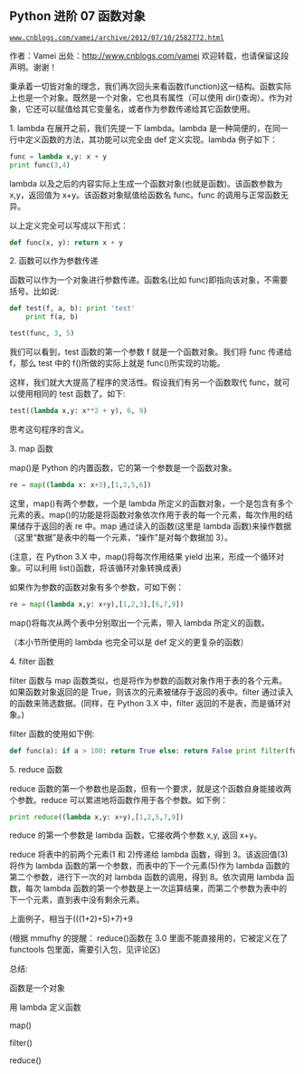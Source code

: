 ## Python 进阶 07 函数对象

[`www.cnblogs.com/vamei/archive/2012/07/10/2582772.html`](http://www.cnblogs.com/vamei/archive/2012/07/10/2582772.html)

作者：Vamei 出处：http://www.cnblogs.com/vamei 欢迎转载，也请保留这段声明。谢谢！

秉承着一切皆对象的理念，我们再次回头来看函数(function)这一结构。函数实际上也是一个对象。既然是一个对象，它也具有属性（可以使用 dir()查询）。作为对象，它还可以赋值给其它变量名，或者作为参数传递给其它函数使用。

1\. lambda
在展开之前，我们先提一下 lambda。lambda 是一种简便的，在同一行中定义函数的方法，其功能可以完全由 def 定义实现。lambda 例子如下：

```py
func = lambda x,y: x + y
print func(3,4)

```

lambda 以及之后的内容实际上生成一个函数对象(也就是函数)。该函数参数为 x,y，返回值为 x+y。该函数对象赋值给函数名 func。func 的调用与正常函数无异。

以上定义完全可以写成以下形式：

```py
def func(x, y): return x + y

```

2\. 函数可以作为参数传递

函数可以作为一个对象进行参数传递。函数名(比如 func)即指向该对象，不需要括号。比如说:

```py
def test(f, a, b): print 'test'
    print f(a, b)

test(func, 3, 5)

```

我们可以看到，test 函数的第一个参数 f 就是一个函数对象。我们将 func 传递给 f，那么 test 中的 f()所做的实际上就是 func()所实现的功能。

这样，我们就大大提高了程序的灵活性。假设我们有另一个函数取代 func，就可以使用相同的 test 函数了。如下:

```py
test((lambda x,y: x**2 + y), 6, 9)

```

思考这句程序的含义。

3\. map 函数

map()是 Python 的内置函数，它的第一个参数是一个函数对象。

```py
re = map((lambda x: x+3),[1,3,5,6])

```

这里，map()有两个参数，一个是 lambda 所定义的函数对象，一个是包含有多个元素的表。map()的功能是将函数对象依次作用于表的每一个元素，每次作用的结果储存于返回的表 re 中。map 通过读入的函数(这里是 lambda 函数)来操作数据（这里“数据”是表中的每一个元素，“操作”是对每个数据加 3）。

(注意，在 Python 3.X 中，map()将每次作用结果 yield 出来，形成一个循环对象。可以利用 list()函数，将该循环对象转换成表)

如果作为参数的函数对象有多个参数，可如下例：

```py
re = map((lambda x,y: x+y),[1,2,3],[6,7,9])

```

map()将每次从两个表中分别取出一个元素，带入 lambda 所定义的函数。

（本小节所使用的 lambda 也完全可以是 def 定义的更复杂的函数）

4\. filter 函数

filter 函数与 map 函数类似，也是将作为参数的函数对象作用于表的各个元素。如果函数对象返回的是 True，则该次的元素被储存于返回的表中。filter 通过读入的函数来筛选数据。(同样，在 Python 3.X 中，filter 返回的不是表，而是循环对象。)

filter 函数的使用如下例:

```py
def func(a): if a > 100: return True else: return False print filter(func,[10,56,101,500])

```

5\. reduce 函数

reduce 函数的第一个参数也是函数，但有一个要求，就是这个函数自身能接收两个参数。reduce 可以累进地将函数作用于各个参数。如下例：

```py
print reduce((lambda x,y: x+y),[1,2,5,7,9])

```

reduce 的第一个参数是 lambda 函数，它接收两个参数 x,y, 返回 x+y。

reduce 将表中的前两个元素(1 和 2)传递给 lambda 函数，得到 3。该返回值(3)将作为 lambda 函数的第一个参数，而表中的下一个元素(5)作为 lambda 函数的第二个参数，进行下一次的对 lambda 函数的调用，得到 8。依次调用 lambda 函数，每次 lambda 函数的第一个参数是上一次运算结果，而第二个参数为表中的下一个元素，直到表中没有剩余元素。

上面例子，相当于(((1+2)+5)+7)+9

(根据 mmufhy 的提醒： reduce()函数在 3.0 里面不能直接用的，它被定义在了 functools 包里面，需要引入包，见评论区)

总结:

函数是一个对象

用 lambda 定义函数

map()

filter()

reduce()